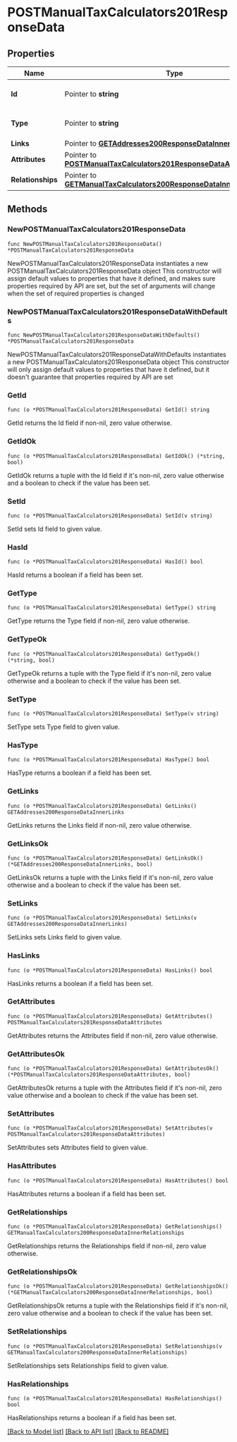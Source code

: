 # POSTManualTaxCalculators201ResponseData

## Properties

Name | Type | Description | Notes
------------ | ------------- | ------------- | -------------
**Id** | Pointer to **string** | The resource&#39;s id | [optional] 
**Type** | Pointer to **string** | The resource&#39;s type | [optional] [default to "manual_tax_calculators"]
**Links** | Pointer to [**GETAddresses200ResponseDataInnerLinks**](GETAddresses200ResponseDataInnerLinks.md) |  | [optional] 
**Attributes** | Pointer to [**POSTManualTaxCalculators201ResponseDataAttributes**](POSTManualTaxCalculators201ResponseDataAttributes.md) |  | [optional] 
**Relationships** | Pointer to [**GETManualTaxCalculators200ResponseDataInnerRelationships**](GETManualTaxCalculators200ResponseDataInnerRelationships.md) |  | [optional] 

## Methods

### NewPOSTManualTaxCalculators201ResponseData

`func NewPOSTManualTaxCalculators201ResponseData() *POSTManualTaxCalculators201ResponseData`

NewPOSTManualTaxCalculators201ResponseData instantiates a new POSTManualTaxCalculators201ResponseData object
This constructor will assign default values to properties that have it defined,
and makes sure properties required by API are set, but the set of arguments
will change when the set of required properties is changed

### NewPOSTManualTaxCalculators201ResponseDataWithDefaults

`func NewPOSTManualTaxCalculators201ResponseDataWithDefaults() *POSTManualTaxCalculators201ResponseData`

NewPOSTManualTaxCalculators201ResponseDataWithDefaults instantiates a new POSTManualTaxCalculators201ResponseData object
This constructor will only assign default values to properties that have it defined,
but it doesn't guarantee that properties required by API are set

### GetId

`func (o *POSTManualTaxCalculators201ResponseData) GetId() string`

GetId returns the Id field if non-nil, zero value otherwise.

### GetIdOk

`func (o *POSTManualTaxCalculators201ResponseData) GetIdOk() (*string, bool)`

GetIdOk returns a tuple with the Id field if it's non-nil, zero value otherwise
and a boolean to check if the value has been set.

### SetId

`func (o *POSTManualTaxCalculators201ResponseData) SetId(v string)`

SetId sets Id field to given value.

### HasId

`func (o *POSTManualTaxCalculators201ResponseData) HasId() bool`

HasId returns a boolean if a field has been set.

### GetType

`func (o *POSTManualTaxCalculators201ResponseData) GetType() string`

GetType returns the Type field if non-nil, zero value otherwise.

### GetTypeOk

`func (o *POSTManualTaxCalculators201ResponseData) GetTypeOk() (*string, bool)`

GetTypeOk returns a tuple with the Type field if it's non-nil, zero value otherwise
and a boolean to check if the value has been set.

### SetType

`func (o *POSTManualTaxCalculators201ResponseData) SetType(v string)`

SetType sets Type field to given value.

### HasType

`func (o *POSTManualTaxCalculators201ResponseData) HasType() bool`

HasType returns a boolean if a field has been set.

### GetLinks

`func (o *POSTManualTaxCalculators201ResponseData) GetLinks() GETAddresses200ResponseDataInnerLinks`

GetLinks returns the Links field if non-nil, zero value otherwise.

### GetLinksOk

`func (o *POSTManualTaxCalculators201ResponseData) GetLinksOk() (*GETAddresses200ResponseDataInnerLinks, bool)`

GetLinksOk returns a tuple with the Links field if it's non-nil, zero value otherwise
and a boolean to check if the value has been set.

### SetLinks

`func (o *POSTManualTaxCalculators201ResponseData) SetLinks(v GETAddresses200ResponseDataInnerLinks)`

SetLinks sets Links field to given value.

### HasLinks

`func (o *POSTManualTaxCalculators201ResponseData) HasLinks() bool`

HasLinks returns a boolean if a field has been set.

### GetAttributes

`func (o *POSTManualTaxCalculators201ResponseData) GetAttributes() POSTManualTaxCalculators201ResponseDataAttributes`

GetAttributes returns the Attributes field if non-nil, zero value otherwise.

### GetAttributesOk

`func (o *POSTManualTaxCalculators201ResponseData) GetAttributesOk() (*POSTManualTaxCalculators201ResponseDataAttributes, bool)`

GetAttributesOk returns a tuple with the Attributes field if it's non-nil, zero value otherwise
and a boolean to check if the value has been set.

### SetAttributes

`func (o *POSTManualTaxCalculators201ResponseData) SetAttributes(v POSTManualTaxCalculators201ResponseDataAttributes)`

SetAttributes sets Attributes field to given value.

### HasAttributes

`func (o *POSTManualTaxCalculators201ResponseData) HasAttributes() bool`

HasAttributes returns a boolean if a field has been set.

### GetRelationships

`func (o *POSTManualTaxCalculators201ResponseData) GetRelationships() GETManualTaxCalculators200ResponseDataInnerRelationships`

GetRelationships returns the Relationships field if non-nil, zero value otherwise.

### GetRelationshipsOk

`func (o *POSTManualTaxCalculators201ResponseData) GetRelationshipsOk() (*GETManualTaxCalculators200ResponseDataInnerRelationships, bool)`

GetRelationshipsOk returns a tuple with the Relationships field if it's non-nil, zero value otherwise
and a boolean to check if the value has been set.

### SetRelationships

`func (o *POSTManualTaxCalculators201ResponseData) SetRelationships(v GETManualTaxCalculators200ResponseDataInnerRelationships)`

SetRelationships sets Relationships field to given value.

### HasRelationships

`func (o *POSTManualTaxCalculators201ResponseData) HasRelationships() bool`

HasRelationships returns a boolean if a field has been set.


[[Back to Model list]](../README.md#documentation-for-models) [[Back to API list]](../README.md#documentation-for-api-endpoints) [[Back to README]](../README.md)


